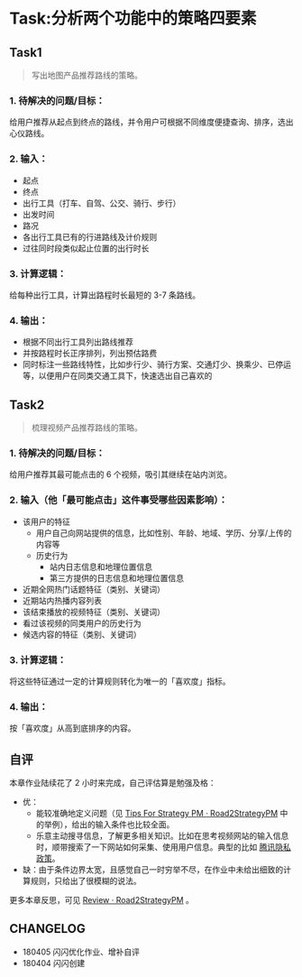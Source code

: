 # Task:分析两个功能中的策略四要素

## Task1

> 写出地图产品推荐路线的策略。

### 1. 待解决的问题/目标：

给用户推荐从起点到终点的路线，并令用户可根据不同维度便捷查询、排序，选出心仪路线。

### 2. 输入：

* 起点
* 终点
* 出行工具（打车、自驾、公交、骑行、步行）
* 出发时间
* 路况
* 各出行工具已有的行进路线及计价规则
* 过往同时段类似起止位置的出行时长

### 3. 计算逻辑：

给每种出行工具，计算出路程时长最短的 3-7 条路线。

### 4. 输出：

* 根据不同出行工具列出路线推荐
* 并按路程时长正序排列，列出预估路费
* 同时标注一些路线特性，比如步行少、骑行方案、交通灯少、换乘少、已停运等，以便用户在同类交通工具下，快速选出自己喜欢的

## Task2

> 梳理视频产品推荐路线的策略。

### 1. 待解决的问题/目标：

给用户推荐其最可能点击的 6 个视频，吸引其继续在站内浏览。

### 2. 输入（他「最可能点击」这件事受哪些因素影响）：

* 该用户的特征
  * 用户自己向网站提供的信息，比如性别、年龄、地域、学历、分享/上传的内容等
  * 历史行为
    * 站内日志信息和地理位置信息
    * 第三方提供的日志信息和地理位置信息
* 近期全网热门话题特征（类别、关键词）
* 近期站内热播内容列表
* 该结束播放的视频特征（类别、关键词）
* 看过该视频的同类用户的历史行为
* 候选内容的特征（类别、关键词）

### 3. 计算逻辑：

将这些特征通过一定的计算规则转化为唯一的「喜欢度」指标。

### 4. 输出：

按「喜欢度」从高到底排序的内容。

## 自评

本章作业陆续花了 2 小时来完成，自己评估算是勉强及格：

* 优：
  * 能较准确地定义问题（见 [Tips For Strategy PM · Road2StrategyPM](https://road2strategypm.ishanshan.im/CONTENT/Tips4StrategyPM.html) 中的举例），给出的输入条件也比较全面。
  * 乐意主动搜寻信息，了解更多相关知识。比如在思考视频网站的输入信息时，顺带搜索了一下网站如何采集、使用用户信息。典型的比如 [腾讯隐私政策](http://www.qq.com/privacy.htm)。
* 缺：由于条件边界太宽，且感觉自己一时穷举不尽，在作业中未给出细致的计算规则，只给出了很模糊的说法。

更多本章反思，可见 [Review · Road2StrategyPM](https://road2strategypm.ishanshan.im/Course3jkSPM/Chap1Review.html) 。

## CHANGELOG

* 180405 闪闪优化作业、增补自评
* 180404 闪闪创建

